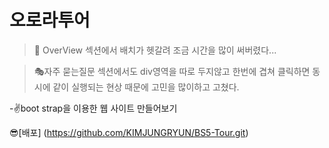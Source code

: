 # 오로라투어

> 🎃 OverView 섹션에서 배치가 헷갈려 조금 시간을 많이 써버렸다...

> 🎭자주 묻는질문 섹션에서도 div영역을 따로 두지않고 한번에 겹쳐 클릭하면 동시에 같이 실행되는 현상 때문에 고민을 많이하고 고쳤다.

-✌boot strap을 이용한 웹 사이트 만들어보기

😎[배포] (https://github.com/KIMJUNGRYUN/BS5-Tour.git)
